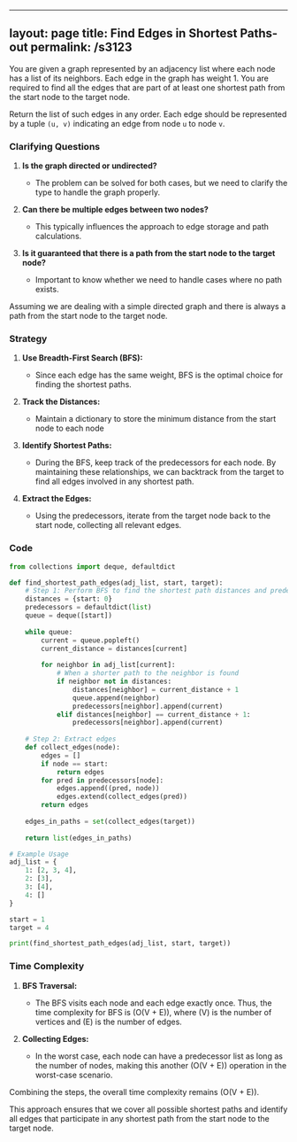 
---
layout: page
title:  Find Edges in Shortest Paths-out
permalink: /s3123
---

You are given a graph represented by an adjacency list where each node has a list of its neighbors. Each edge in the graph has weight 1. You are required to find all the edges that are part of at least one shortest path from the start node to the target node.

Return the list of such edges in any order. Each edge should be represented by a tuple `(u, v)` indicating an edge from node `u` to node `v`.

### Clarifying Questions

1. **Is the graph directed or undirected?**
   - The problem can be solved for both cases, but we need to clarify the type to handle the graph properly.

2. **Can there be multiple edges between two nodes?**
   - This typically influences the approach to edge storage and path calculations.

3. **Is it guaranteed that there is a path from the start node to the target node?**
   - Important to know whether we need to handle cases where no path exists.

Assuming we are dealing with a simple directed graph and there is always a path from the start node to the target node.

### Strategy

1. **Use Breadth-First Search (BFS):**
   - Since each edge has the same weight, BFS is the optimal choice for finding the shortest paths.
  
2. **Track the Distances:**
   - Maintain a dictionary to store the minimum distance from the start node to each node
  
3. **Identify Shortest Paths:**
   - During the BFS, keep track of the predecessors for each node. By maintaining these relationships, we can backtrack from the target to find all edges involved in any shortest path.

4. **Extract the Edges:**
   - Using the predecessors, iterate from the target node back to the start node, collecting all relevant edges.

### Code

```python
from collections import deque, defaultdict

def find_shortest_path_edges(adj_list, start, target):
    # Step 1: Perform BFS to find the shortest path distances and predecessors
    distances = {start: 0}
    predecessors = defaultdict(list)
    queue = deque([start])
    
    while queue:
        current = queue.popleft()
        current_distance = distances[current]
        
        for neighbor in adj_list[current]:
            # When a shorter path to the neighbor is found
            if neighbor not in distances:
                distances[neighbor] = current_distance + 1
                queue.append(neighbor)
                predecessors[neighbor].append(current)
            elif distances[neighbor] == current_distance + 1:
                predecessors[neighbor].append(current)
    
    # Step 2: Extract edges
    def collect_edges(node):
        edges = []
        if node == start:
            return edges
        for pred in predecessors[node]:
            edges.append((pred, node))
            edges.extend(collect_edges(pred))
        return edges
    
    edges_in_paths = set(collect_edges(target))
    
    return list(edges_in_paths)

# Example Usage
adj_list = {
    1: [2, 3, 4],
    2: [3],
    3: [4],
    4: []
}

start = 1
target = 4

print(find_shortest_path_edges(adj_list, start, target))
```

### Time Complexity

1. **BFS Traversal:**
   - The BFS visits each node and each edge exactly once. Thus, the time complexity for BFS is \(O(V + E)\), where \(V\) is the number of vertices and \(E\) is the number of edges.

2. **Collecting Edges:**
   - In the worst case, each node can have a predecessor list as long as the number of nodes, making this another \(O(V + E)\) operation in the worst-case scenario.

Combining the steps, the overall time complexity remains \(O(V + E)\).

This approach ensures that we cover all possible shortest paths and identify all edges that participate in any shortest path from the start node to the target node.